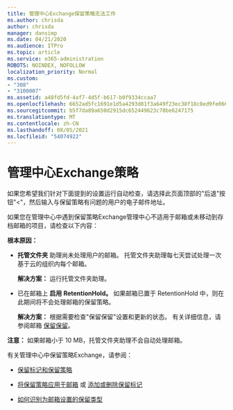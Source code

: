 ```yaml
---
title: 管理中心Exchange保留策略无法工作
ms.author: chrisda
author: chrisda
manager: dansimp
ms.date: 04/21/2020
ms.audience: ITPro
ms.topic: article
ms.service: o365-administration
ROBOTS: NOINDEX, NOFOLLOW
localization_priority: Normal
ms.custom:
- "308"
- "3100007"
ms.assetid: a48fd5fd-4af7-4d5f-b617-b0f9334ccaa7
ms.openlocfilehash: 6652ad5fc1691e1d5a4293d81f3a649f23ec38f18c8ed9fe06665628a901d13e
ms.sourcegitcommit: b5f7da89a650d2915dc652449623c78be6247175
ms.translationtype: MT
ms.contentlocale: zh-CN
ms.lasthandoff: 08/05/2021
ms.locfileid: "54074922"
---
```

# <a name="retention-policies-in-exchange-admin-center"></a>管理中心Exchange策略

如果您希望我们针对下面提到的设置运行自动检查，请选择此页面顶部的"后退"按钮"<"，然后输入与保留策略有问题的用户的电子邮件地址。

如果您在管理中心中遇到保留策略Exchange管理中心不适用于邮箱或未移动到存档邮箱的项目，请检查以下内容：

**根本原因：**

- **托管文件夹** 助理尚未处理用户的邮箱。 托管文件夹助理每七天尝试处理一次基于云的组织内每个邮箱。

  **解决方案：** 运行托管文件夹助理。

- 已在邮箱上 **启用** **RetentionHold。** 如果邮箱已置于 RetentionHold 中，则在此期间将不会处理邮箱的保留策略。

  **解决方案：** 根据需要检查"保留保留"设置和更新的状态。 有关详细信息，请参阅邮箱 [保留保留](https://docs.microsoft.com/exchange/security-and-compliance/messaging-records-management/mailbox-retention-hold)。
 
**注意：** 如果邮箱小于 10 MB，托管文件夹助理不会自动处理邮箱。
 
有关管理中心中保留策略Exchange，请参阅：

- [保留标记和保留策略](https://docs.microsoft.com/exchange/security-and-compliance/messaging-records-management/retention-tags-and-policies)

- [将保留策略应用于邮箱](https://docs.microsoft.com/exchange/security-and-compliance/messaging-records-management/apply-retention-policy) 或 [添加或删除保留标记](https://docs.microsoft.com/exchange/security-and-compliance/messaging-records-management/add-or-remove-retention-tags)

- [如何识别为邮箱设置的保留类型](https://docs.microsoft.com/microsoft-365/compliance/identify-a-hold-on-an-exchange-online-mailbox)
